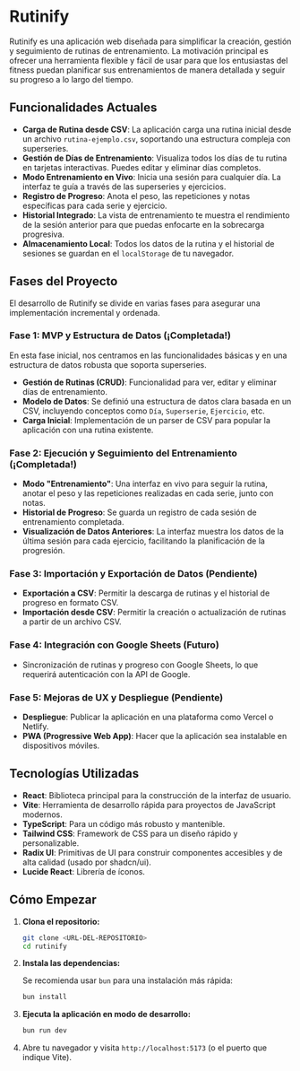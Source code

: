 # Rutinify

Rutinify es una aplicación web diseñada para simplificar la creación, gestión y seguimiento de rutinas de entrenamiento. La motivación principal es ofrecer una herramienta flexible y fácil de usar para que los entusiastas del fitness puedan planificar sus entrenamientos de manera detallada y seguir su progreso a lo largo del tiempo.

## Funcionalidades Actuales

- **Carga de Rutina desde CSV**: La aplicación carga una rutina inicial desde un archivo `rutina-ejemplo.csv`, soportando una estructura compleja con superseries.
- **Gestión de Días de Entrenamiento**: Visualiza todos los días de tu rutina en tarjetas interactivas. Puedes editar y eliminar días completos.
- **Modo Entrenamiento en Vivo**: Inicia una sesión para cualquier día. La interfaz te guía a través de las superseries y ejercicios.
- **Registro de Progreso**: Anota el peso, las repeticiones y notas específicas para cada serie y ejercicio.
- **Historial Integrado**: La vista de entrenamiento te muestra el rendimiento de la sesión anterior para que puedas enfocarte en la sobrecarga progresiva.
- **Almacenamiento Local**: Todos los datos de la rutina y el historial de sesiones se guardan en el `localStorage` de tu navegador.

## Fases del Proyecto

El desarrollo de Rutinify se divide en varias fases para asegurar una implementación incremental y ordenada.

### Fase 1: MVP y Estructura de Datos (¡Completada!)

En esta fase inicial, nos centramos en las funcionalidades básicas y en una estructura de datos robusta que soporta superseries.

- **Gestión de Rutinas (CRUD)**: Funcionalidad para ver, editar y eliminar días de entrenamiento.
- **Modelo de Datos**: Se definió una estructura de datos clara basada en un CSV, incluyendo conceptos como `Día`, `Superserie`, `Ejercicio`, etc.
- **Carga Inicial**: Implementación de un parser de CSV para popular la aplicación con una rutina existente.

### Fase 2: Ejecución y Seguimiento del Entrenamiento (¡Completada!)

- **Modo "Entrenamiento"**: Una interfaz en vivo para seguir la rutina, anotar el peso y las repeticiones realizadas en cada serie, junto con notas.
- **Historial de Progreso**: Se guarda un registro de cada sesión de entrenamiento completada.
- **Visualización de Datos Anteriores**: La interfaz muestra los datos de la última sesión para cada ejercicio, facilitando la planificación de la progresión.

### Fase 3: Importación y Exportación de Datos (Pendiente)

- **Exportación a CSV**: Permitir la descarga de rutinas y el historial de progreso en formato CSV.
- **Importación desde CSV**: Permitir la creación o actualización de rutinas a partir de un archivo CSV.

### Fase 4: Integración con Google Sheets (Futuro)

- Sincronización de rutinas y progreso con Google Sheets, lo que requerirá autenticación con la API de Google.

### Fase 5: Mejoras de UX y Despliegue (Pendiente)

- **Despliegue**: Publicar la aplicación en una plataforma como Vercel o Netlify.
- **PWA (Progressive Web App)**: Hacer que la aplicación sea instalable en dispositivos móviles.

## Tecnologías Utilizadas

- **React**: Biblioteca principal para la construcción de la interfaz de usuario.
- **Vite**: Herramienta de desarrollo rápida para proyectos de JavaScript modernos.
- **TypeScript**: Para un código más robusto y mantenible.
- **Tailwind CSS**: Framework de CSS para un diseño rápido y personalizable.
- **Radix UI**: Primitivas de UI para construir componentes accesibles y de alta calidad (usado por shadcn/ui).
- **Lucide React**: Librería de íconos.

## Cómo Empezar

1.  **Clona el repositorio:**

    ```bash
    git clone <URL-DEL-REPOSITORIO>
    cd rutinify
    ```

2.  **Instala las dependencias:**

    Se recomienda usar `bun` para una instalación más rápida:

    ```bash
    bun install
    ```

3.  **Ejecuta la aplicación en modo de desarrollo:**

    ```bash
    bun run dev
    ```

4.  Abre tu navegador y visita `http://localhost:5173` (o el puerto que indique Vite).

